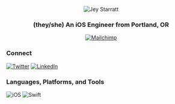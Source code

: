 <p align="center">
  <img src="https://user-images.githubusercontent.com/14265046/182035968-233089c5-1210-4531-8dc7-8b8716452499.png" alt="Jey Starratt"/>
</p>
<h3 align="center">(they/she) An iOS Engineer from Portland, OR</h3>
<p align="center">
  <a href="https://mailchimp.com" target="_blank"><img src="https://img.shields.io/badge/mailchimp-%23FFE01B.svg?&style=for-the-badge&logo=mailchimp&logoColor=black" alt="Mailchimp"/></a>
</p>

<h3 align="left">Connect</h3>
<a href="https://twitter.com/jeystarratt" target="_blank"><img src="https://img.shields.io/badge/twitter-%231DA1F2.svg?&style=for-the-badge&logo=twitter&logoColor=white" alt="Twitter"/></a>
<a href="https://linkedin.com/in/jeystarratt/" target="_blank"><img src="https://img.shields.io/badge/linkedin-%230077B5.svg?&style=for-the-badge&logo=linkedin&logoColor=white" alt="LinkedIn"/></a>

<h3 align="left">Languages, Platforms, and Tools</h3>
<p align="left">
  <img src="https://img.shields.io/badge/iOS-000000?logo=ios&logoColor=white&style=for-the-badge" alt="iOS">
  <img src="https://img.shields.io/badge/swift-%23FA7343.svg?&style=for-the-badge&logo=swift&logoColor=white" alt="Swift">
</p>
